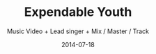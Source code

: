 ---
title: Expendable Youth
subtitle: Music Video + Lead singer + Mix / Master / Track
category: studio-recording

thumb: expendable-youth-thumb.jpg
image: expendable-youth.jpg

description: Produced, Filmed, Directed, Edited by Paul C. Band footage filmed by Keith Ketchum. NEED Story behind "Narcissist" video production.  More detail on the studio album recording, and in-the-studio photos. NEED "Color Me GreenCOLOR ME GREEN" SOUNDCLOUD LINK.

layout: default
date: 2014-07-18
---